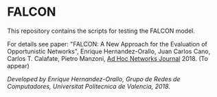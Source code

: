 # FALCON

This repository contains the scripts for testing the FALCON model. 

For details see paper: 
"FALCON: A New Approach for the Evaluation of Opportunistic Networks", Enrique Hernandez-Orallo, Juan Carlos Cano, Carlos T. Calafate, Pietro Manzoni, 
[Ad Hoc Networks Journal](https://www.journals.elsevier.com/ad-hoc-networks/) 2018. (To appear)

*Developed by Enrique Hernandez-Orallo, Grupo de Redes de Computadores, Universitat Politecnica de Valencia, 2018.*
